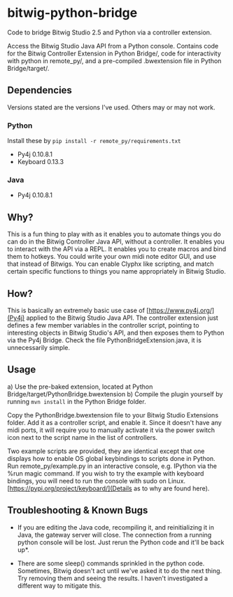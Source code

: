 # bitwig-python-bridge

Code to bridge Bitwig Studio 2.5 and Python via a controller extension.

Access the Bitwig Studio Java API from a Python console. Contains code for the Bitwig Controller Extension in Python Bridge/, code for interactivity with python in remote_py/, and a pre-compiled .bwextension file in Python Bridge/target/.

## Dependencies
Versions stated are the versions I've used. Others may or may not work.

### Python
Install these by `pip install -r remote_py/requirements.txt`

* Py4j 0.10.8.1
* Keyboard 0.13.3

### Java
* Py4j 0.10.8.1

## Why?

This is a fun thing to play with as it enables you to automate things you do can do in the Bitwig Controller Java API, without a controller. It enables you to interact with the API via a REPL. It enables you to create macros and bind them to hotkeys. You could write your own midi note editor GUI, and use that instead of Bitwigs. You can enable Clyphx like scripting, and match certain specific functions to things you name appropriately in Bitwig Studio. 

## How?

This is basically an extremely basic use case of [https://www.py4j.org/](Py4j) applied to the Bitwig Studio Java API. The controller extension just defines a few member variables in the controller script, pointing to interesting objects in Bitwig Studio's API, and then exposes them to Python via the Py4j Bridge. Check the file PythonBridgeExtension.java, it is unnecessarily simple.

## Usage

a) Use the pre-baked extension, located at Python Bridge/target/PythonBridge.bwextension
b) Compile the plugin yourself by running `mvn install` in the Python Bridge folder.

Copy the PythonBridge.bwextension file to your Bitwig Studio Extensions folder. Add it as a controller script, and enable it. Since it doesn't have any midi ports, it will require you to manually activate it via the power switch icon next to the script name in the list of controllers.

Two example scripts are provided, they are identical except that one displays how to enable OS global keybindings to scripts done in Python.
Run remote_py/example.py in an interactive console, e.g. IPython via the %run magic command. If you wish to try the example with keyboard bindings, you will need to run the console with sudo on Linux. [https://pypi.org/project/keyboard/](Details as to why are found here).

## Troubleshooting & Known Bugs

* If you are editing the Java code, recompiling it, and reinitializing it in Java, the gateway server will close. The connection from a running python console will be lost. Just rerun the Python code and it'll be back up*.

* There are some sleep() commands sprinkled in the python code. Sometimes, Bitwig doesn't act until we've asked it to do the next thing. Try removing them and seeing the results. I haven't investigated a different way to mitigate this.

